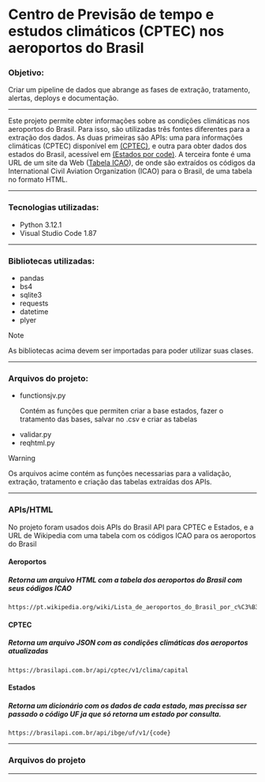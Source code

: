 <h1>Centro de Previsão de tempo e estudos climáticos (CPTEC) nos aeroportos do Brasil</h1>

<h3>Objetivo: </h3>
<p>Criar um pipeline de dados que abrange as fases de extração, tratamento, alertas, deploys e documentação.</p>

<hr>

<p>Este projeto permite obter informações sobre as condições climáticas nos aeroportos do Brasil. Para isso, são utilizadas três fontes diferentes para a extração dos dados. As duas primeiras são APIs: uma para informações climáticas (CPTEC) disponível em <a href="https://brasilapi.com.br/api/cptec/v1/clima/capital">(CPTEC)</a>, e outra para obter dados dos estados do Brasil, acessível em <a href="https://brasilapi.com.br/api/ibge/uf/v1/{code}">(Estados por code)</a>. A terceira fonte é uma URL de um site da Web (<a href="https://pt.wikipedia.org/wiki/Lista_de_aeroportos_do_Brasil_por_c%C3%B3digo_aeroportu%C3%A1rio_ICAO">Tabela ICAO</a>), de onde são extraídos os códigos da International Civil Aviation Organization (ICAO) para o Brasil, de uma tabela no formato HTML.</p>

<hr>

<h3>Tecnologias utilizadas:</h3>
<ul>
<li>Python 3.12.1</li>
<li>Visual Studio Code 1.87</li>
</ul>

<hr>

<h3 >Bibliotecas utilizadas:</h3>
<ul>
<li>pandas</li>
<li>bs4</li>
<li>sqlite3</li>
<li>requests</li>
<li>datetime</li>
<li>plyer</li>
</ul>

> [!NOTE]
> As bibliotecas acima devem ser importadas para poder utilizar suas clases.

<hr>

<h3>Arquivos do projeto:</h3>
<ul>
  <li>functionsjv.py</li> <p>Contém as funções que permiten criar a base estados, fazer o tratamento das bases, salvar no .csv e criar as tabelas</p>
  <li>validar.py</li>
  <li>reqhtml.py</li>
</ul>

> [!WARNING]
> Os arquivos acime contém as funções necessarias para a validação, extração, tratamento e criação das tabelas extraídas dos APIs.

<hr>

<h3>APIs/HTML</h3>

<p>No projeto foram usados dois APIs do Brasil API para CPTEC e Estados, e a URL de Wikipedia com uma tabela com os códigos ICAO para os aeroportos do Brasil</p>

<h4>Aeroportos</h4>

##### Retorna um arquivo HTML com a tabela dos aeroportos do Brasil com seus códigos ICAO
```
https://pt.wikipedia.org/wiki/Lista_de_aeroportos_do_Brasil_por_c%C3%B3digo_aeroportu%C3%A1rio_ICAO)https://pt.wikipedia.org/wiki/Lista_de_aeroportos_do_Brasil_por_c%C3%B3digo_aeroportu%C3%A1rio_ICAO
```

<h4>CPTEC</h4>

##### Retorna um arquivo JSON com as condições climáticas dos aeroportos atualizadas

```
https://brasilapi.com.br/api/cptec/v1/clima/capital
```
<h4>Estados</h4>

##### Retorna um dicionário com os dados de cada estado, mas precissa ser passado o código UF ja que só retorna um estado por consulta.

```
https://brasilapi.com.br/api/ibge/uf/v1/{code}
```

<hr>

<h3>Arquivos do projeto</h3>



<hr>
